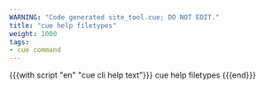 ```yaml
---
WARNING: "Code generated site_tool.cue; DO NOT EDIT."
title: "cue help filetypes"
weight: 1000
tags:
- cue command
---
```


{{{with script "en" "cue cli help text"}}}
cue help filetypes
{{{end}}}
